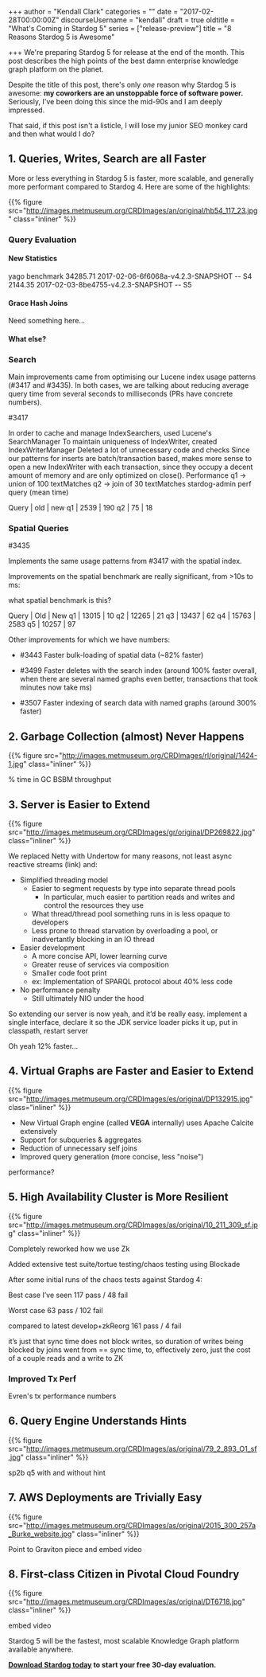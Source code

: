 +++
author = "Kendall Clark"
categories = ""
date = "2017-02-28T00:00:00Z"
discourseUsername = "kendall"
draft = true
oldtitle = "What's Coming in Stardog 5"
series = ["release-preview"]
title = "8 Reasons Stardog 5 is Awesome"

+++
We're preparing Stardog 5 for release at the end of the month. This post
describes the high points of the best damn enterprise knowledge graph platform
on the planet.<!--more-->

Despite the title of this post, there's only *one* reason why Stardog 5 is
awesome: **my coworkers are an unstoppable force of software power.**
Seriously, I've been doing this since the mid-90s and I am deeply impressed.

That said, if this post isn't a listicle, I will lose my junior SEO monkey
card and then what would I do?

## 1. Queries, Writes, Search are all Faster

More or less everything in Stardog 5 is faster, more scalable, and generally
more performant compared to Stardog 4. Here are some of the highlights:

{{% figure src="http://images.metmuseum.org/CRDImages/an/original/hb54_117_23.jpg" class="inliner" %}}

### Query Evaluation

#### New Statistics

yago benchmark
34285.71    2017-02-06-6f6068a-v4.2.3-SNAPSHOT -- S4
2144.35    2017-02-03-8be4755-v4.2.3-SNAPSHOT -- S5 

#### Grace Hash Joins

Need something here...

#### What else?

### Search

Main improvements came from optimising our Lucene index usage patterns (#3417
and #3435). In both cases, we are talking about reducing average query time from
several seconds to milliseconds (PRs have concrete numbers).

#3417

In order to cache and manage IndexSearchers, used Lucene's SearchManager
To maintain uniqueness of IndexWriter, created IndexWriterManager
Deleted a lot of unnecessary code and checks
Since our patterns for inserts are batch/transaction based, makes more sense to open a new IndexWriter with each transaction, since they occupy a decent amount of memory and are only optimized on close().
Performance
q1 -> union of 100 textMatches
q2 -> join of 30 textMatches
stardog-admin perf query (mean time)

Query | old | new
q1 | 2539 | 190
q2 | 75 | 18

### Spatial Queries

#3435

Implements the same usage patterns from #3417 with the spatial index.

Improvements on the spatial benchmark are really significant, from >10s to ms:

what spatial benchmark is this?

Query | Old | New
q1 | 13015 | 10
q2 | 12265 | 21
q3 | 13437 | 62
q4 | 15763 | 2583
q5 | 10257 | 97

Other improvements for which we have numbers:

- #3443 Faster bulk-loading of spatial data (~82% faster)

- #3499 Faster deletes with the search index (around 100% faster overall, when
  there are several named graphs even better, transactions that took minutes now
  take ms)

- #3507 Faster indexing of search data with named graphs (around 300% faster)

## 2. Garbage Collection (almost) Never Happens

{{% figure src="http://images.metmuseum.org/CRDImages/rl/original/1424-1.jpg" class="inliner" %}}


% time in GC
BSBM throughput

## 3. Server is Easier to Extend
{{% figure src="http://images.metmuseum.org/CRDImages/gr/original/DP269822.jpg" class="inliner" %}}


We replaced Netty with Undertow for many reasons, not least async reactive streams (link) and:

* Simplified threading model
    * Easier to segment requests by type into separate thread pools
        * In particular, much easier to partition reads and writes and control the resources they use
    * What thread/thread pool something runs in is less opaque to developers
    * Less prone to thread starvation by overloading a pool, or inadvertantly blocking in an IO thread
* Easier development
    * A more concise API, lower learning curve
    * Greater reuse of services via composition
    * Smaller code foot print
    * ex: Implementation of SPARQL protocol about 40% less code
* No performance penalty
    * Still ultimately NIO under the hood

So extending our server is now yeah, and it’d be really easy. implement a single
interface, declare it so the JDK service loader picks it up, put in classpath,
restart server

Oh yeah 12% faster...

## 4. Virtual Graphs are Faster and Easier to Extend

{{% figure src="http://images.metmuseum.org/CRDImages/es/original/DP132915.jpg" class="inliner" %}}

* New Virtual Graph engine (called **VEGA** internally) uses Apache Calcite extensively
* Support for subqueries & aggregates
* Reduction of unnecessary self joins
* Improved query generation (more concise, less "noise")

performance?

## 5. High Availability Cluster is More Resilient 

{{% figure src="http://images.metmuseum.org/CRDImages/as/original/10_211_309_sf.jpg" class="inliner" %}}

Completely reworked how we use Zk

Added extensive test suite/tortue testing/chaos testing using Blockade

After some initial runs of the chaos tests against Stardog 4:

Best case I’ve seen 117 pass / 48 fail

Worst case 63 pass / 102 fail

compared to latest develop+zkReorg 161 pass / 4 fail

it’s just that sync time does not block writes, so duration of writes being
blocked by joins went from == sync time, to, effectively zero, just the cost of
a couple reads and a write to ZK

### Improved Tx Perf

Evren's tx performance numbers

## 6. Query Engine Understands Hints 

{{% figure src="http://images.metmuseum.org/CRDImages/as/original/79_2_893_O1_sf.jpg" class="inliner" %}}

sp2b q5 with and without hint

## 7. AWS Deployments are Trivially Easy

{{% figure src="http://images.metmuseum.org/CRDImages/as/original/2015_300_257a_Burke_website.jpg" class="inliner" %}}

Point to Graviton piece and embed video

## 8. First-class Citizen in Pivotal Cloud Foundry

{{% figure src="http://images.metmuseum.org/CRDImages/as/original/DT6718.jpg" class="inliner" %}}

embed video

Stardog 5 will be the fastest, most scalable Knowledge Graph platform available anywhere.

**[Download Stardog today](http://stardog.com/) to start your free 30-day
evaluation.**
